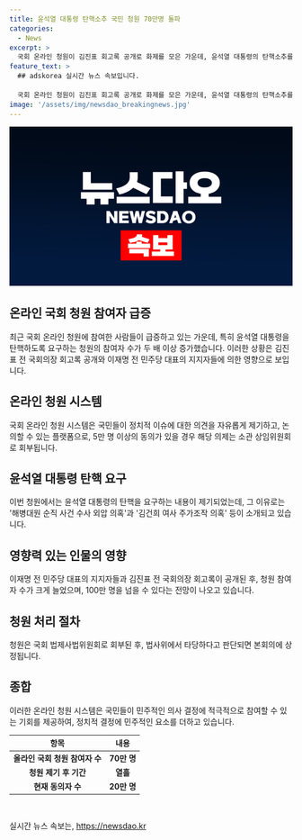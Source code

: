 ```yaml
---
title: 윤석열 대통령 탄핵소추 국민 청원 70만명 돌파
categories:
  - News
excerpt: >
  국회 온라인 청원이 김진표 회고록 공개로 화제를 모은 가운데, 윤석열 대통령의 탄핵소추를 요구하는 국회 온라인 청원이 30일까지 70만여 명이 참여한 것으로 집계됐다. 청원은 해병대원 순직 사건, 김건희 여사 주가조작 등을 이유로 제기됐으며, 5만 명 이상 동의 시 상임위원회로 회부된다. 김진표 회고록 공개 후 참여자 수가 크게 증가하고, 이재명 전 대표 지지자 등의 독려로 100만 명을 넘길 가능성도 언급되고 있다.
feature_text: >
  ## adskorea 실시간 뉴스 속보입니다.

  국회 온라인 청원이 김진표 회고록 공개로 화제를 모은 가운데, 윤석열 대통령의 탄핵소추를 요구하는 국회 온라인 청원이 30일까지 70만여 명이 참여한 것으로 집계됐다. 청원은 해병대원 순직 사건, 김건희 여사 주가조작 등을 이유로 제기됐으며, 5만 명 이상 동의 시 상임위원회로 회부된다. 김진표 회고록 공개 후 참여자 수가 크게 증가하고, 이재명 전 대표 지지자 등의 독려로 100만 명을 넘길 가능성도 언급되고 있다.
image: '/assets/img/newsdao_breakingnews.jpg'
---
```


<p><img src="/assets/img/newsdao_breakingnews.jpg" alt="adskorea 속보" /></p>

<h2 data-ke-size="size26">온라인 국회 청원 참여자 급증</h2>

<p data-ke-size="size16">최근 국회 온라인 청원에 참여한 사람들이 급증하고 있는 가운데, 특히 윤석열 대통령을 탄핵하도록 요구하는 청원의 참여자 수가 두 배 이상 증가했습니다. 이러한 상황은 김진표 전 국회의장 회고록 공개와 이재명 전 민주당 대표의 지지자들에 의한 영향으로 보입니다.</p>

<h2 data-ke-size="size26">온라인 청원 시스템</h2>

<p data-ke-size="size16">국회 온라인 청원 시스템은 국민들이 정치적 이슈에 대한 의견을 자유롭게 제기하고, 논의할 수 있는 플랫폼으로, 5만 명 이상의 동의가 있을 경우 해당 의제는 소관 상임위원회로 회부됩니다.</p>

<h2 data-ke-size="size26">윤석열 대통령 탄핵 요구</h2>

<p data-ke-size="size16">이번 청원에서는 윤석열 대통령의 탄핵을 요구하는 내용이 제기되었는데, 그 이유로는 '해병대원 순직 사건 수사 외압 의혹'과 '김건희 여사 주가조작 의혹' 등이 소개되고 있습니다.</p>

<h2 data-ke-size="size26">영향력 있는 인물의 영향</h2>

<p data-ke-size="size16">이재명 전 민주당 대표의 지지자들과 김진표 전 국회의장 회고록이 공개된 후, 청원 참여자 수가 크게 늘었으며, 100만 명을 넘을 수 있다는 전망이 나오고 있습니다.</p>

<h2 data-ke-size="size26">청원 처리 절차</h2>

<p data-ke-size="size16">청원은 국회 법제사법위원회로 회부된 후, 법사위에서 타당하다고 판단되면 본회의에 상정됩니다.</p>

<h2 data-ke-size="size26">종합</h2>

<p data-ke-size="size16">이러한 온라인 청원 시스템은 국민들이 민주적인 의사 결정에 적극적으로 참여할 수 있는 기회를 제공하여, 정치적 결정에 민주적인 요소를 더하고 있습니다.</p>

<table>
    <thead>
        <tr>
            <th>항목</th>
            <th>내용</th>
        </tr>
    </thead>
    <tbody>
        <tr>
            <td style="text-align: center; height: 17px;"><b>올라인 국회 청원 참여자 수</b></td>
            <td style="text-align: center; height: 17px;"><b>70만 명</b></td>
        </tr>
        <tr>
            <td style="text-align: center; height: 17px;"><b>청원 제기 후 기간</b></td>
            <td style="text-align: center; height: 17px;"><b>열흘</b></td>
        </tr>
        <tr>
            <td style="text-align: center; height: 17px;"><b>현재 동의자 수</b></td>
            <td style="text-align: center; height: 17px;"><b>20만 명</b></td>
        </tr>
    </tbody>
</table>

<p data-ke-size="size16">&nbsp;</p>
실시간 뉴스 속보는, <a href="https://newsdao.kr" rel="dofollow">https://newsdao.kr</a>


